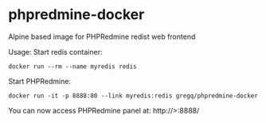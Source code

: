 # phpredmine-docker
Alpine based image for PHPRedmine redist web frontend

Usage: 
Start redis container: 

`docker run --rm --name myredis redis`

Start PHPRedmine: 

`docker run -it -p 8888:80 --link myredis:redis gregq/phpredmine-docker`

You can now access PHPRedmine panel at: http://<your-docker-machine-ip>>:8888/
